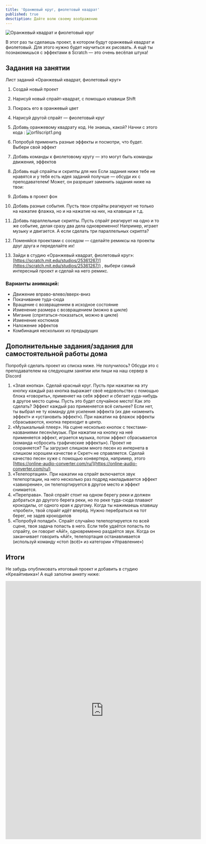 ```yaml
---
title: 'Оранжевый круг, фиолетовый квадрат'
published: true
desctiption: Дайте волю своему воображению
---
```

![Оранжевый квадрат и фиолетовый круг]({{site.baseurl}}/lessons/orange-purple/orkvfilkr.png)

В этот раз ты сделаешь проект, в котором будут оранжевый квадрат и фиолетовый. Для этого нужно будет научиться их рисовать. А ещё ты познакомишься с эффектами в Scratch — это очень весёлая штука!



## Задания на занятии
Лист заданий «Оранжевый квадрат, фиолетовый круг»
1. Создай новый проект
2. Нарисуй новый спрайт-квадрат, с помощью клавиши Shift
3. Покрась его в оранжевый цвет
4. Нарисуй другой спрайт — фиолетовый круг
5. Добавь оранжевому квадрату код. Не знаешь, какой? Начни с этого кода :
![orfilscript1.png]({{site.baseurl}}/lessons/orange-purple/orfilscript1.png)

6. Попробуй применить разные эффекты и посмотри, что будет. Выбери свой эффект
7. Добавь команды к фиолетовому кругу — это могут быть команды движения, эффектов
8. Добавь ещё спрайты и скрипты для них
Если задания ниже тебе не нравятся и у тебя есть идея заданий получше — обсуди их с преподавателем! Может, он разрешит заменить задания ниже на твои:
9. Добавь в проект фон
10. Добавь разные события. Пусть твои спрайты реагируют не только на нажатие флажка, но и на нажатие на них, на клавиши и т.д.
11. Добавь параллельные скрипты. Пусть спрайт реагирует на одно и то же событие, делая сразу два дела одновременно! Например, играет музыку и двигается. А если сделать три параллельных скрипта?
12. Поменяйся проектами с соседом — сделайте ремиксы на проекты друг друга и переделайте их!
13. Зайди в студию «Оранжевый квадрат, фиолетовый круг»: [https://scratch.mit.edu/studios/25361267/](https://scratch.mit.edu/studios/25361267/) , выбери самый интересный проект и сделай на него ремикс.

### Варианты анимаций:

- Движение вправо-влево/вверх-вниз
- Покачивание туда-сюда
- Вращение с возвращением в исходное состояние
- Изменение размера с возвращением (можно в цикле)
- Мигание (спрятаться-показаться, можно в цикле)
- Изменение костюмов
- Наложение эффектов
- Комбинация нескольких из предыдущих
 

## Дополнительные задания/задания для самостоятельной работы дома

Попробуй сделать проект из списка ниже. Не получилось? Обсуди это с преподавателем на следующем занятии или пиши на наш сервер в Discord 
1. «Злая кнопка». Сделай красный круг. Пусть при нажатии на эту кнопку каждый раз кнопка выражает своё недовольство с помощью блока «говорить», применяет на себя эффект и сбегает куда-нибудь в другое место сцены. Пусть это будет случайное место! Как это сделать? Эффект каждый раз применяется всё сильнее? Если нет, ты выбрал не ту команду для усиления эффекта (их две «изменить эффект» и «установить эффект»). При нажатии на флажок эффекты сбрасываются, кнопка переходит в центр.
2. «Музыкальный плеер». На сцене несколько кнопок с текстами-названиями песен/музык. При нажатии на кнопку на неё применяется эффект, играется музыка, потом эффект сбрасывается (команда «сбросить графические эффекты»). Проект не сохраняется? Ты загрузил слишком много песен из интернета в слишком хорошем качестве и Скретч не справляется. Сделай качество песен хуже с помощью конвертера, например, этого [https://online-audio-converter.com/ru/](https://online-audio-converter.com/ru/) 
3. «Телепортация». При нажатии на  спрайт включается звук телепортации, на него несколько раз подряд накладывается эффект «завихрение», он телепортируется в другое место и эффект снимается. 
4. «Переправа». Твой спрайт стоит на одном берегу реки и должен добраться до другого берега реки, но по реке туда-сюда плавают крокодилы, от одного края к другому. Когда ты нажимаешь клавишу «пробел», твой спрайт идёт вперёд. Нужно перебраться на тот берег, не задев крокодилов
5. «Попробуй попади!». Спрайт случайно телепортируется по всей сцене, твоя задача попасть в него. Если тебе удаётся попасть по спрайту, он говорит «Ай!», одновременно раздаётся звук. Когда он заканчивает говорить «Ай!», телепортация останавливается (используй команду «стоп (всё)» из категории «Управление»)

## Итоги
Не забудь опубликовать итоговый проект и добавить в студию «Креайтивика»! А ещё заполни анкету ниже:

<iframe src="https://docs.google.com/forms/d/e/1FAIpQLSd_uElzBPS0q8cbUXY1Zr2UjYwy-KMSR4yR5Y7aFgMpWvSQKg/viewform?embedded=true" width="640" height="843" frameborder="0" marginheight="0" marginwidth="0">Загрузка…</iframe>
